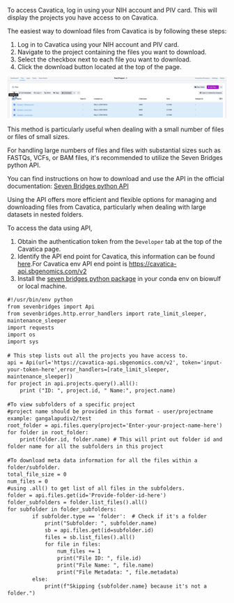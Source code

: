 To access Cavatica, log in using your NIH account and PIV card. This will display the projects you have access to on Cavatica.

The easiest way to download files from Cavatica is by following these steps:

1. Log in to Cavatica using your NIH account and PIV card.
2. Navigate to the project containing the files you want to download.
3. Select the checkbox next to each file you want to download.
4. Click the download button located at the top of the page.

![Image title](../images/Cavatica_web_download.png)

This method is particularly useful when dealing with a small number of files or files of small sizes.

For handling large numbers of files and files with substantial sizes such as FASTQs, VCFs, or BAM files, it's recommended to utilize the Seven Bridges python API.

You can find instructions on how to download and use the API in the official documentation: [Seven Bridges python API](https://sevenbridges-python.readthedocs.io/en/latest/)

Using the API offers more efficient and flexible options for managing and downloading files from Cavatica, particularly when dealing with large datasets in nested folders.

To access the data using API,

1. Obtain the authentication token from the `Developer` tab at the top of the Cavatica page.
2. Identify the API end point for Cavatica, this information can be found [here](https://sevenbridges-python.readthedocs.io/en/latest/quickstart.html#authentication-and-configuration).For Cavatica env API end point is https://cavatica-api.sbgenomics.com/v2
3. Install the [seven bridges python package](https://sevenbridges-python.readthedocs.io/en/latest/installation.html) in your conda env on biowulf or local machine.
   

```
#!/usr/bin/env python
from sevenbridges import Api
from sevenbridges.http.error_handlers import rate_limit_sleeper, maintenance_sleeper
import requests
import os
import sys

# This step lists out all the projects you have access to.
api = Api(url='https://cavatica-api.sbgenomics.com/v2', token='input-your-token-here',error_handlers=[rate_limit_sleeper, maintenance_sleeper])
for project in api.projects.query().all():
    print ("ID: ", project.id, " Name:", project.name)

#To view subfolders of a specific project
#project name should be provided in this format - user/projectname example: gangalapudiv2/test
root_folder = api.files.query(project='Enter-your-project-name-here') 
for folder in root_folder:
    print(folder.id, folder.name) # This will print out folder id and folder name for all the subfolders in this project

#To download meta data information for all the files within a folder/subfolder.
total_file_size = 0
num_files = 0
#using .all() to get list of all files in the subfolders.
folder = api.files.get(id='Provide-folder-id-here')
folder_subfolders = folder.list_files().all()
for subfolder in folder_subfolders:
        if subfolder.type == 'folder':  # Check if it's a folder
            print("Subfolder: ", subfolder.name)
            sb = api.files.get(id=subfolder.id)
            files = sb.list_files().all()
            for file in files:
                num_files += 1
                print("File ID: ", file.id)
                print("File Name: ", file.name)
                print("File Metadata: ", file.metadata)
        else:
            print(f"Skipping {subfolder.name} because it's not a folder.")

```




